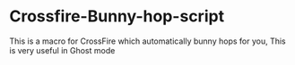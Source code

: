 # Crossfire-Bunny-hop-script
This is  a macro for CrossFire which automatically  bunny hops for you, This is very useful in Ghost mode
